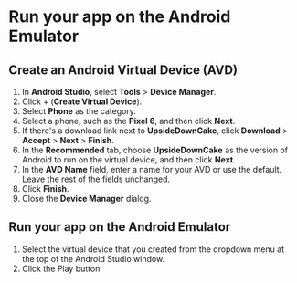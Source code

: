 # Run your app on the Android Emulator

## Create an Android Virtual Device (AVD)

1. In **Android Studio**, select **Tools** > **Device Manager**.
2. Click + (**Create Virtual Device**).
3. Select **Phone** as the category.
4. Select a phone, such as the **Pixel 6**, and then click **Next**.
5. If there's a download link next to **UpsideDownCake**, click **Download** > **Accept** > **Next** > **Finish**.
6. In the **Recommended** tab, choose **UpsideDownCake** as the version of Android to run on the virtual device, and then click **Next**.
7. In the **AVD Name** field, enter a name for your AVD or use the default. Leave the rest of the fields unchanged.
8. Click **Finish**.
9. Close the **Device Manager** dialog.

## Run your app on the Android Emulator

1. Select the virtual device that you created from the dropdown menu at the top of the Android Studio window.
2. Click the Play button

